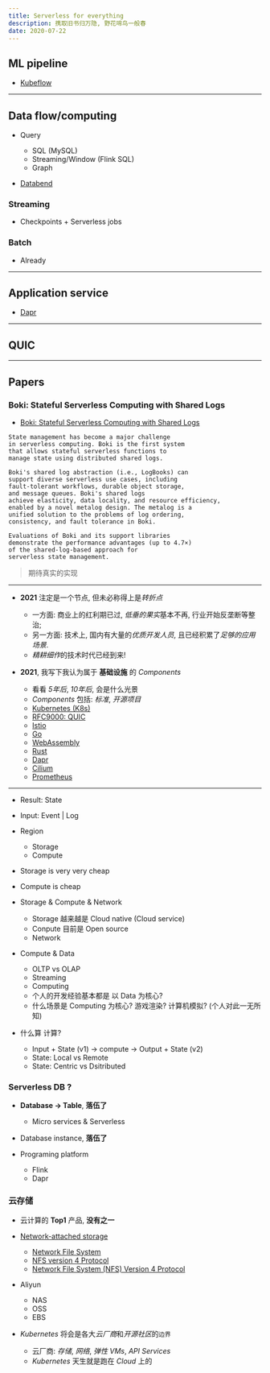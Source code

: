 ```yaml
---
title: Serverless for everything
description: 携取旧书归万隐, 野花啼鸟一般春
date: 2020-07-22
---
```


## ML pipeline

* [Kubeflow](https://github.com/kubeflow)

------------------

## Data flow/computing

* Query
  - SQL              (MySQL)
  - Streaming/Window (Flink SQL)
  - Graph

* [Databend](https://github.com/datafuselabs/databend)

### Streaming

* Checkpoints + Serverless jobs

### Batch

* Already

------------------

## Application service

* [Dapr](https://github.com/dapr/dapr)

------------------

## QUIC

------------------

## Papers

### Boki: Stateful Serverless Computing with Shared Logs

* [Boki: Stateful Serverless Computing with Shared Logs](https://dl.acm.org/doi/pdf/10.1145/3477132.3483541)

```
State management has become a major challenge
in serverless computing. Boki is the first system
that allows stateful serverless functions to
manage state using distributed shared logs.

Boki's shared log abstraction (i.e., LogBooks) can
support diverse serverless use cases, including
fault-tolerant workflows, durable object storage,
and message queues. Boki's shared logs
achieve elasticity, data locality, and resource efficiency,
enabled by a novel metalog design. The metalog is a
unified solution to the problems of log ordering,
consistency, and fault tolerance in Boki.

Evaluations of Boki and its support libraries
demonstrate the performance advantages (up to 4.7×)
of the shared-log-based approach for
serverless state management.
```

> 期待真实的实现

------------------

* **2021** 注定是一个节点, 但未必称得上是*转折点*
  - 一方面: 商业上的红利期已过, *低垂的果实*基本不再, 行业开始反垄断等整治;
  - 另一方面: 技术上, 国内有大量的*优质开发人员*, 且已经积累了*足够的应用场景*.
  - *精耕细作*的技术时代已经到来!

* **2021**, 我写下我认为属于 **基础设施** 的 *Components*
  - 看看 *5年后*, *10年后*, 会是什么光景
  - *Components* 包括: *标准*, *开源项目*
  - [Kubernetes (K8s)](https://github.com/kubernetes/kubernetes)
  - [RFC9000: QUIC](https://datatracker.ietf.org/doc/html/rfc9000)
  - [Istio](https://github.com/istio/istio)
  - [Go](https://github.com/golang/go)
  - [WebAssembly](https://webassembly.org)
  - [Rust](https://github.com/rust-lang/rust)
  - [Dapr](https://github.com/dapr/dapr)
  - [Cilium](https://github.com/cilium/cilium)
  - [Prometheus](https://github.com/prometheus/prometheus)

------------------

* Result: State
* Input: Event | Log
* Region
  - Storage
  - Compute
* Storage is very very cheap
* Compute is cheap

* Storage & Compute & Network
  - Storage 越来越是 Cloud native (Cloud service)
  - Conpute 目前是 Open source
  - Network

* Compute & Data
  - OLTP vs OLAP
  - Streaming
  - Computing
  - 个人的开发经验基本都是 以 Data 为核心?
  - 什么场景是 Computing 为核心? 游戏渲染? 计算机模拟? (个人对此一无所知)

* 什么算 计算?
  - Input + State (v1) -> compute -> Output + State (v2)
  - State: Local vs Remote
  - State: Centric vs Dsitributed

### Serverless DB ?

* **Database -> Table**, **落伍了**
  - Micro services & Serverless
* Database instance, **落伍了**

* Programing platform
  - Flink
  - Dapr

### 云存储

* 云计算的 **Top1** 产品, **没有之一**

* [Network-attached storage](https://en.wikipedia.org/wiki/Network-attached_storage)
  - [Network File System](https://en.wikipedia.org/wiki/Network_File_System)
  - [NFS version 4 Protocol](https://datatracker.ietf.org/doc/html/rfc3010)
  - [Network File System (NFS) Version 4 Protocol](https://datatracker.ietf.org/doc/html/rfc7530)

* Aliyun
  - NAS
  - OSS
  - EBS

* *Kubernetes* 将会是各大*云厂商*和*开源社区*的`边界`
  - 云厂商: *存储*, *网络*, *弹性 VMs*, *API Services*
  - *Kubernetes* 天生就是跑在 *Cloud* 上的
